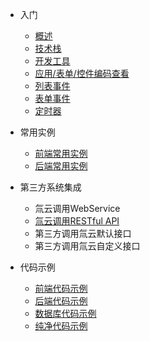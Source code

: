 * 入门

  * [概述](/)
  * [技术栈](/doc/language)
  * [开发工具](/doc/dev-tools)
  * [应用/表单/控件编码查看](/doc/check-code)
  * [列表事件](/doc/list-events)
  * [表单事件](/doc/form-events)  
  * [定时器](/doc/timer)

* 常用实例
  
  * [前端常用实例](/doc/js-instance)
  * [后端常用实例](/doc/cs-instance)

* 第三方系统集成

    * 氚云调用WebService
    * [氚云调用RESTful API](/doc/req-api)
    * 第三方调用氚云默认接口
    * 第三方调用氚云自定义接口


* 代码示例

  * [前端代码示例](/doc/js-example)
  * [后端代码示例](/doc/cs-example)
  * [数据库代码示例](/doc/sql-example)
  * [纯净代码示例](/doc/pure)